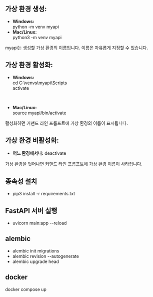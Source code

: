   ## 가상 환경 생성:

- __Windows:__ <br>
 python -m venv myapi <br>
- __Mac/Linux:__ <br>
python3 -m venv myapi <br>
  
myapi는 생성할 가상 환경의 이름입니다. 이름은 자유롭게 지정할 수 있습니다.
## 가상 환경 활성화: 
- __Windows:__ <br>
  cd C:\venvs\myapi\Scripts <br>
  activate
<br>

- __Mac/Linux:__ <br>
source myapi/bin/activate <br>
  
활성화하면 커맨드 라인 프롬프트에 가상 환경의 이름이 표시됩니다.
## 가상 환경 비활성화:
- __어느 환경에서나:__ deactivate
  
가상 환경을 벗어나면 커맨드 라인 프롬프트에 가상 환경 이름이 사라집니다.

## 종속성 설치
* pip3 install -r requirements.txt
## FastAPI 서버 실행
* uvicorn main:app --reload


## alembic
* alembic init migrations
* alembic revision --autogenerate
* alembic upgrade head

## docker
docker compose up
